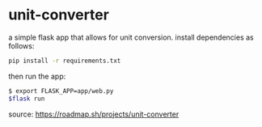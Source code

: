 # unit-converter

a simple flask app that allows for unit conversion. install dependencies as follows:

```bash
pip install -r requirements.txt
```

then run the app:
```bash
$ export FLASK_APP=app/web.py
$flask run
```
source: https://roadmap.sh/projects/unit-converter
